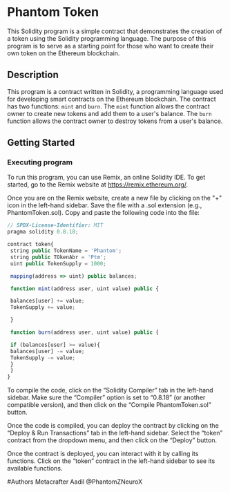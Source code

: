 # Phantom Token

This Solidity program is a simple contract that demonstrates the creation of a token using the Solidity programming language. The purpose of this program is to serve as a starting point for those who want to create their own token on the Ethereum blockchain.

## Description

This program is a contract written in Solidity, a programming language used for developing smart contracts on the Ethereum blockchain. The contract has two functions: `mint` and `burn`. The `mint` function allows the contract owner to create new tokens and add them to a user's balance. The `burn` function allows the contract owner to destroy tokens from a user's balance.

## Getting Started

### Executing program

To run this program, you can use Remix, an online Solidity IDE. To get started, go to the Remix website at https://remix.ethereum.org/.

Once you are on the Remix website, create a new file by clicking on the "+" icon in the left-hand sidebar. Save the file with a .sol extension (e.g., PhantomToken.sol). Copy and paste the following code into the file:

```javascript
// SPDX-License-Identifier: MIT
pragma solidity 0.8.18;

contract token{
 string public TokenName = 'Phantom';
 string public TOkenAbr = 'Ptm';
 uint public TokenSupply = 1000;

 mapping(address => uint) public balances;

 function mint(address user, uint value) public {

 balances[user] += value;
 TokenSupply += value; 

 }

 function burn(address user, uint value) public {

 if (balances[user] >= value){
 balances[user] -= value;
 TokenSupply -= value; 
 }
 }
}
```

To compile the code, click on the “Solidity Compiler” tab in the left-hand sidebar. Make sure the “Compiler” option is set to “0.8.18” (or another compatible version), and then click on the “Compile PhantomToken.sol” button.

Once the code is compiled, you can deploy the contract by clicking on the “Deploy & Run Transactions” tab in the left-hand sidebar. Select the “token” contract from the dropdown menu, and then click on the “Deploy” button.

Once the contract is deployed, you can interact with it by calling its functions. Click on the “token” contract in the left-hand sidebar to see its available functions.

#Authors
Metacrafter Aadil
@PhantomZNeuroX



